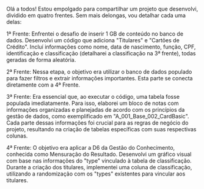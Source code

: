 Olá a todos! Estou empolgado para compartilhar um projeto que desenvolvi, dividido em quatro frentes. Sem mais delongas, vou detalhar cada uma delas:

1ª Frente: Enfrentei o desafio de inserir 1 GB de conteúdo no banco de dados. Desenvolvi um código que adiciona "Titulares" e "Cartões de Crédito". Incluí informações como nome, data de nascimento, função, CPF, identificação e classificação (detalharei a classificação na 3ª frente), todas geradas de forma aleatória.

2ª Frente: Nessa etapa, o objetivo era utilizar o banco de dados populado para fazer filtros e extrair informações importantes. Esta parte se conecta diretamente com a 4ª Frente.

3ª Frente: Era essencial que, ao executar o código, uma tabela fosse populada imediatamente. Para isso, elaborei um bloco de notas com informações organizadas e planejadas de acordo com os princípios da gestão de dados, como exemplificado em "A_001_Base_002_CardBasic". Cada parte dessas informações foi crucial para as regras de negócio do projeto, resultando na criação de tabelas específicas com suas respectivas colunas.

4ª Frente: O objetivo era aplicar a D6 da Gestão do Conhecimento, conhecida como Mensuração do Resultado. Desenvolvi um gráfico visual com base nas informações do "type" vinculado à tabela de classificação. Durante a criação dos titulares, implementei uma coluna de classificação, utilizando a randomização com os "types" existentes para vincular aos titulares.
